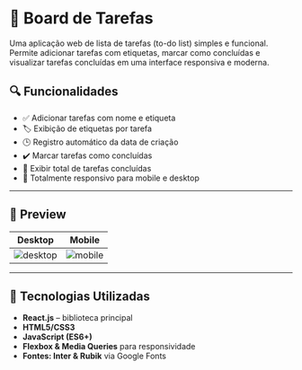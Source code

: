 # 📝 Board de Tarefas

Uma aplicação web de lista de tarefas (to-do list) simples e funcional. Permite adicionar tarefas com etiquetas, marcar como concluídas e visualizar tarefas concluídas em uma interface responsiva e moderna.

## 🔍 Funcionalidades

- ✅ Adicionar tarefas com nome e etiqueta
- 🏷️ Exibição de etiquetas por tarefa
- 🕒 Registro automático da data de criação
- ✔️ Marcar tarefas como concluídas
- 🧾 Exibir total de tarefas concluídas
- 📱 Totalmente responsivo para mobile e desktop

---

## 📸 Preview

| Desktop                             | Mobile                              |
|-------------------------------------|-------------------------------------|
| ![desktop](./screenshots/desktop.png) | ![mobile](./screenshots/mobile.png) |

---

## 🚀 Tecnologias Utilizadas

- **React.js** – biblioteca principal
- **HTML5/CSS3**
- **JavaScript (ES6+)**
- **Flexbox & Media Queries** para responsividade
- **Fontes: Inter & Rubik** via Google Fonts
